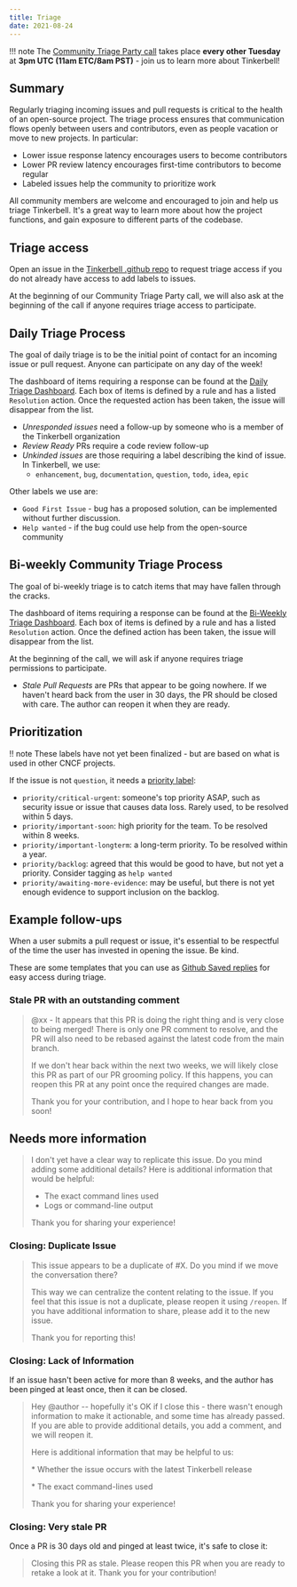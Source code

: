```yaml
---
title: Triage
date: 2021-08-24
---
```


!!! note
The [Community Triage Party call](https://equinix.zoom.us/j/96016156757?pwd=NzZkczZMbFdvSm9ubHNzaHRYNGdvdz09) takes place **every other Tuesday** at **3pm UTC (11am ETC/8am PST)** - join us to learn more about Tinkerbell!

## Summary

Regularly triaging incoming issues and pull requests is critical to the health of an open-source project.
The triage process ensures that communication flows openly between users and contributors, even as people vacation or move to new projects.
In particular:

- Lower issue response latency encourages users to become contributors
- Lower PR review latency encourages first-time contributors to become regular
- Labeled issues help the community to prioritize work

All community members are welcome and encouraged to join and help us triage Tinkerbell.
It's a great way to learn more about how the project functions, and gain exposure to different parts of the codebase.

## Triage access

Open an issue in the [Tinkerbell .github repo](https://github.com/tinkerbell/.github/issues) to request triage access if you do not already have access to add labels to issues.

At the beginning of our Community Triage Party call, we will also ask at the beginning of the call if anyone requires triage access to participate.

## Daily Triage Process

The goal of daily triage is to be the initial point of contact for an incoming issue or pull request.
Anyone can participate on any day of the week!

The dashboard of items requiring a response can be found at the [Daily Triage Dashboard](http://triage.meyu.us:32374/s/daily).
Each box of items is defined by a rule and has a listed `Resolution` action.
Once the requested action has been taken, the issue will disappear from the list.

- _Unresponded issues_ need a follow-up by someone who is a member of the Tinkerbell organization
- _Review Ready_ PRs require a code review follow-up
- _Unkinded issues_ are those requiring a label describing the kind of issue.
  In Tinkerbell, we use:
  - `enhancement`, `bug`, `documentation`, `question`, `todo`, `idea`, `epic`

Other labels we use are:

- `Good First Issue` - bug has a proposed solution, can be implemented without further discussion.
- `Help wanted` - if the bug could use help from the open-source community

## Bi-weekly Community Triage Process

The goal of bi-weekly triage is to catch items that may have fallen through the cracks.

The dashboard of items requiring a response can be found at the [Bi-Weekly Triage Dashboard](http://triage.meyu.us:32374/s/weekly).
Each box of items is defined by a rule and has a listed `Resolution` action.
Once the defined action has been taken, the issue will disappear from the list.

At the beginning of the call, we will ask if anyone requires triage permissions to participate.

- _Stale Pull Requests_ are PRs that appear to be going nowhere.
  If we haven't heard back from the user in 30 days, the PR should be closed with care.
  The author can reopen it when they are ready.

## Prioritization

!! note
These labels have not yet been finalized - but are based on what is used in other CNCF projects.

If the issue is not `question`, it needs a [priority label](https://github.com/kubernetes/community/blob/master/contributors/guide/issue-triage.md#define-priority):

- `priority/critical-urgent`: someone's top priority ASAP, such as security issue or issue that causes data loss.
  Rarely used, to be resolved within 5 days.
- `priority/important-soon`: high priority for the team.
  To be resolved within 8 weeks.
- `priority/important-longterm`: a long-term priority.
  To be resolved within a year.
- `priority/backlog`: agreed that this would be good to have, but not yet a priority.
  Consider tagging as `help wanted`
- `priority/awaiting-more-evidence`: may be useful, but there is not yet enough evidence to support inclusion on the backlog.

## Example follow-ups

When a user submits a pull request or issue, it's essential to be respectful of the time the user has invested in opening the issue.
Be kind.

These are some templates that you can use as [Github Saved replies](https://docs.github.com/en/github/writing-on-github/working-with-saved-replies/using-saved-replies) for easy access during triage.

### Stale PR with an outstanding comment

> @xx - It appears that this PR is doing the right thing and is very close to being merged! There is only one PR comment to resolve, and the PR will also need to be rebased against the latest code from the main branch.
>
> If we don't hear back within the next two weeks, we will likely close this PR as part of our PR grooming policy. If this happens, you can reopen this PR at any point once the required changes are made.
>
> Thank you for your contribution, and I hope to hear back from you soon!

## Needs more information

> I don't yet have a clear way to replicate this issue. Do you mind adding some additional details? Here is additional information that would be helpful:
>
> - The exact command lines used
> - Logs or command-line output
>
> Thank you for sharing your experience!

### Closing: Duplicate Issue

> This issue appears to be a duplicate of #X. Do you mind if we move the conversation there?
>
> This way we can centralize the content relating to the issue. If you feel that this issue is not a duplicate, please reopen it using `/reopen`. If you have additional information to share, please add it to the new issue.
>
> Thank you for reporting this!

### Closing: Lack of Information

If an issue hasn't been active for more than 8 weeks, and the author has been pinged at least once, then it can be closed.

> Hey @author -- hopefully it's OK if I close this - there wasn't enough information to make it actionable, and some time has already passed. If you are able to provide additional details, you add a comment, and we will reopen it.
>
> Here is additional information that may be helpful to us:
>
> \* Whether the issue occurs with the latest Tinkerbell release
>
> \* The exact command-lines used
>
> Thank you for sharing your experience!

### Closing: Very stale PR

Once a PR is 30 days old and pinged at least twice, it's safe to close it:

> Closing this PR as stale. Please reopen this PR when you are ready to retake a look at it. Thank you for your contribution!
